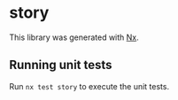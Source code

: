 # story

This library was generated with [Nx](https://nx.dev).

## Running unit tests

Run `nx test story` to execute the unit tests.
